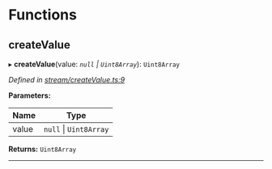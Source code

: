 

# Functions

<a id="createvalue"></a>

##  createValue

▸ **createValue**(value: *`null` \| `Uint8Array`*): `Uint8Array`

*Defined in [stream/createValue.ts:9](https://github.com/polkadot-js/common/blob/8e034bb/packages/trie-codec/src/stream/createValue.ts#L9)*

**Parameters:**

| Name | Type |
| ------ | ------ |
| value | `null` \| `Uint8Array` |

**Returns:** `Uint8Array`

___


